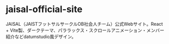 # jaisal-official-site
JAISAL（JAISTフットサルサークルOB社会人チーム）公式Webサイト。React + Vite製、ダークテーマ、パララックス・スクロールアニメーション・メンバー紹介などdatumstudio風デザイン。
